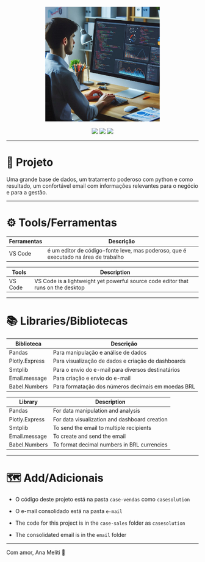 <p align="center"> <img src="img/vendas.png", width="300px"> </p></img>

<p align="center"><img src="https://img.shields.io/github/languages/top/Anameliti/overview-finances"> <img src="https://img.shields.io/badge/Post-Linkedin-blue"> <img src="https://img.shields.io/github/languages/code-size/Anameliti/overview-finances">
</p>

------
 
# 📌​ Projeto

Uma grande base de dados, um tratamento poderoso com python e como resultado, um confortável email com informações relevantes para o negócio e para a gestão.


--------

# ⚙️​ Tools/Ferramentas

| Ferramentas | Descrição |
| --- | ------------------- |
| VS Code | é um editor de código-fonte leve, mas poderoso, que é executado na área de trabalho |

| Tools | Description |
| --- | ------------------- |
| VS Code | VS Code is a lightweight yet powerful source code editor that runs on the desktop  |

------

# 📚​ Libraries/Bibliotecas

| Biblioteca | Descrição |
| --- | ------------------- |
| Pandas | Para manipulação e análise de dados  |
| Plotly.Express | Para visualização de dados e criação de dashboards |
| Smtplib | Para o envio do e-mail para diversos destinatários |
| Email.message | Para criação e envio do e-mail  |
| Babel.Numbers | Para formatação dos números decimais em moedas BRL  |

| Library | Description |
| --- | ------------------- |
| Pandas | For data manipulation and analysis  |
| Plotly.Express | For data visualization and dashboard creation  |
| Smtplib | To send the email to multiple recipients  |
| Email.message | To create and send the email  |
| Babel.Numbers | To format decimal numbers in BRL currencies  |

-----

# 🗺️​ Add/Adicionais

- O código deste projeto está na pasta `case-vendas` como `casesolution`
- O e-mail consolidado está na pasta `e-mail`

- The code for this project is in the `case-sales` folder as `casesolution`
- The consolidated email is in the `email` folder

-----

Com amor, Ana Meliti 💜​

